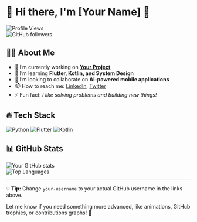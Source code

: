 # 🚀 Hi there, I'm [Your Name] 👋

![Profile Views](https://komarev.com/ghpvc/?username=your-username&label=Profile%20Views&color=blueviolet&style=flat)  
![GitHub followers](https://img.shields.io/github/followers/your-username?style=social)  

## 👨‍💻 About Me
- 🔭 I’m currently working on **[Your Project](https://github.com/your-username/your-project)**
- 🌱 I’m learning **Flutter, Kotlin, and System Design**
- 👯 I’m looking to collaborate on **AI-powered mobile applications**
- 📫 How to reach me: [LinkedIn](https://www.linkedin.com/in/yourprofile/), [Twitter](https://twitter.com/yourprofile)  
- ⚡ Fun fact: *I like solving problems and building new things!*

## 🔥 Tech Stack
![Python](https://img.shields.io/badge/Python-3776AB?style=for-the-badge&logo=python&logoColor=white)
![Flutter](https://img.shields.io/badge/Flutter-02569B?style=for-the-badge&logo=flutter&logoColor=white)
![Kotlin](https://img.shields.io/badge/Kotlin-0095D5?style=for-the-badge&logo=kotlin&logoColor=white)

## 📊 GitHub Stats
![Your GitHub stats](https://github-readme-stats.vercel.app/api?username=your-username&show_icons=true&theme=tokyonight)  
![Top Languages](https://github-readme-stats.vercel.app/api/top-langs/?username=your-username&layout=compact&theme=tokyonight)

---

💡 **Tip:** Change `your-username` to your actual GitHub username in the links above.

Let me know if you need something more advanced, like animations, GitHub trophies, or contributions graphs! 🚀
